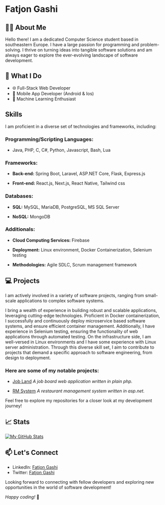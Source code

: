 # Fatjon Gashi

## 👨‍💻 About Me

Hello there! I am a dedicated Computer Science student based in southeastern Europe. I have a large passion for programming and problem-solving. 
I thrive on turning ideas into tangible software solutions and am always eager to explore the ever-evolving landscape of software development.

## 🚀 What I Do

- 🌐 Full-Stack Web Developer
- 📱 Mobile App Developer (Android & Ios)
- 🤖 Machine Learning Enthusiast

## Skills

I am proficient in a diverse set of technologies and frameworks, including:

### Programming/Scripting Languages:

- Java, PHP, C, C#, Python, Javascript, Bash, Lua

### Frameworks:

- **Back-end:** Spring Boot, Laravel, ASP.NET Core, Flask, Express.js

- **Front-end:** React.js, Next.js, React Native, Tailwind css

### Databases:

- **SQL:** MySQL, MariaDB, PostgreSQL, MS SQL Server

- **NoSQL:** MongoDB

### Additionals:

- **Cloud Computing Services:** Firebase

- **Deployment:** Linux environment, Docker Containerization, Selenium testing

- **Methodologies:** Agile SDLC, Scrum management framework
  
## 💻 Projects

 I am actively involved in a variety of software projects, ranging from small-scale applications to complex software systems. 

 I bring a wealth of experience in building robust and scalable applications, leveraging cutting-edge technologies.
 Proficient in Docker containerization, I successfully and continuously deploy microservice based software systems, and ensure efficient container management. 
 Additionally, I have experience in Selenium testing, ensuring the functionality of web applications through automated testing. 
 On the infrastructure side, I am well-versed in Linux environments and I have some experience with Linux server administration.
 Through this diverse skill set, I aim to contribute to projects that demand a specific approach to software engineering, from design to deployment.

### Here are some of my notable projects:

- [Job Land](https://github.com/Fatjon-Gash1/JobBoard_WebApp) *A job board web application written in plain php.*
  
- [RM System](https://github.com/Fatjon-Gash1/Restaurant_Management_WebApp) *A restaurant management system written in asp.net.*

Feel free to explore my repositories for a closer look at my development journey!

## 📈 Stats

[![My GitHub Stats](https://github-readme-stats.vercel.app/api?username=Fatjon-Gash1&show_icons=true&count_private=true&hide=issues,contribs&theme=radical)](https://github.com/Fatjon-Gash1)

## 📫 Let's Connect

- LinkedIn: [Fatjon Gashi](https://www.linkedin.com/in/fatjon-gashi-005985209/)
- Twitter: [Fatjon Gashi](https://twitter.com/Fatjon02)

Looking forward to connecting with fellow developers and exploring new opportunities in the world of software development!

*Happy coding!* 🚀
